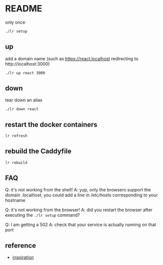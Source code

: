 # README

only once

```sh
./lr setup
```

## up

add a domain name (such as https://react.localhost redirecting to http://localhost:3000)

```sh
./lr up react 3000
```

## down

tear down an alias

```sh
./lr down react
```

## restart the docker containers

```sh
lr refresh
```

## rebuild the Caddyfile

```sh
lr rebuild
```

## FAQ

Q: it's not working from the shell!
A: yup, only the browsers support the domain .localhost; you could add a line in /etc/hosts corresponding to your hostname

Q: it's not working from the browser!
A: did you restart the browser after executing the `./lr setup` command?

Q: I am getting a 502
A: check that your service is actually running on that port

## reference

- [inspiration](https://inclouds.space/localhost-domains)
